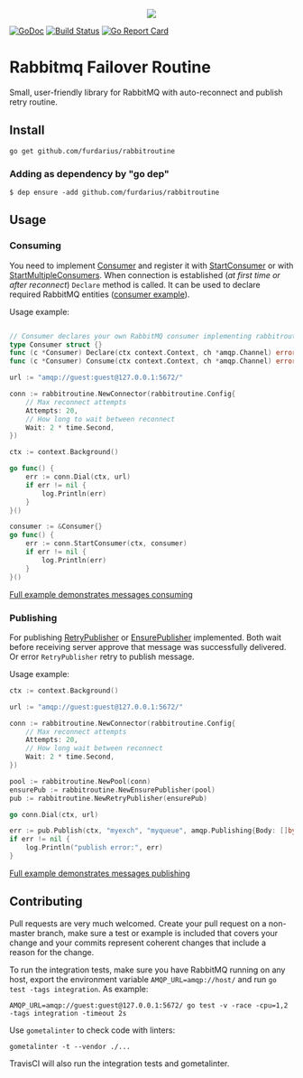 <p align="center"><img src="https://habrastorage.org/webt/59/e2/71/59e271948a792190098780.png"></p>

[![GoDoc](https://godoc.org/github.com/furdarius/rabbitroutine?status.svg)](https://godoc.org/github.com/furdarius/rabbitroutine)
[![Build Status](https://travis-ci.org/furdarius/rabbitroutine.svg?branch=master)](https://travis-ci.org/furdarius/rabbitroutine)
[![Go Report Card](https://goreportcard.com/badge/github.com/furdarius/rabbitroutine)](https://goreportcard.com/report/github.com/furdarius/rabbitroutine)

# Rabbitmq Failover Routine

Small, user-friendly library for RabbitMQ with auto-reconnect and publish retry routine.

## Install
```
go get github.com/furdarius/rabbitroutine
```

### Adding as dependency by "go dep"
```
$ dep ensure -add github.com/furdarius/rabbitroutine
```

## Usage


### Consuming
You need to implement [Consumer](https://godoc.org/github.com/furdarius/rabbitroutine#Consumer) and register
it with [StartConsumer](https://godoc.org/github.com/furdarius/rabbitroutine#Connector.StartConsumer)
or with [StartMultipleConsumers](https://godoc.org/github.com/furdarius/rabbitroutine#Connector.StartMultipleConsumers).
When connection is established (*at first time or after reconnect*) `Declare` method is called. It can be used to
declare required RabbitMQ entities ([consumer example](https://github.com/furdarius/rabbitroutine/blob/master/consumer_example_test.go)). 


Usage example:

```go

// Consumer declares your own RabbitMQ consumer implementing rabbitroutine.Consumer interface.
type Consumer struct {}
func (c *Consumer) Declare(ctx context.Context, ch *amqp.Channel) error {}
func (c *Consumer) Consume(ctx context.Context, ch *amqp.Channel) error {}

url := "amqp://guest:guest@127.0.0.1:5672/"

conn := rabbitroutine.NewConnector(rabbitroutine.Config{
    // Max reconnect attempts
    Attempts: 20,
    // How long to wait between reconnect
    Wait: 2 * time.Second,
})

ctx := context.Background()

go func() {
    err := conn.Dial(ctx, url)
    if err != nil {
    	log.Println(err)
    }
}()

consumer := &Consumer{}
go func() {
    err := conn.StartConsumer(ctx, consumer)
    if err != nil {
        log.Println(err)
    }
}()
```

[Full example demonstrates messages consuming](https://github.com/furdarius/rabbitroutine/blob/master/consumer_example_test.go)


### Publishing

For publishing [RetryPublisher](https://godoc.org/github.com/furdarius/rabbitroutine#RetryPublisher)
or [EnsurePublisher](https://godoc.org/github.com/furdarius/rabbitroutine#EnsurePublisher) implemented.
Both wait before receiving server approve that message was successfully delivered.
Or error `RetryPublisher` retry to publish message.

Usage example:
```go
ctx := context.Background()

url := "amqp://guest:guest@127.0.0.1:5672/"

conn := rabbitroutine.NewConnector(rabbitroutine.Config{
    // Max reconnect attempts
    Attempts: 20,
    // How long wait between reconnect
    Wait: 2 * time.Second,
})

pool := rabbitroutine.NewPool(conn)
ensurePub := rabbitroutine.NewEnsurePublisher(pool)
pub := rabbitroutine.NewRetryPublisher(ensurePub)

go conn.Dial(ctx, url)

err := pub.Publish(ctx, "myexch", "myqueue", amqp.Publishing{Body: []byte("message")})
if err != nil {
    log.Println("publish error:", err)
}

```

[Full example demonstrates messages publishing](https://github.com/furdarius/rabbitroutine/blob/master/publisher_example_test.go)

## Contributing

Pull requests are very much welcomed.  Create your pull request on a non-master
branch, make sure a test or example is included that covers your change and
your commits represent coherent changes that include a reason for the change.

To run the integration tests, make sure you have RabbitMQ running on any host,
export the environment variable `AMQP_URL=amqp://host/` and run `go test -tags
integration`. As example:
```
AMQP_URL=amqp://guest:guest@127.0.0.1:5672/ go test -v -race -cpu=1,2 -tags integration -timeout 2s
```

Use `gometalinter` to check code with linters:
```
gometalinter -t --vendor ./...
```

TravisCI will also run the integration tests and gometalinter.
